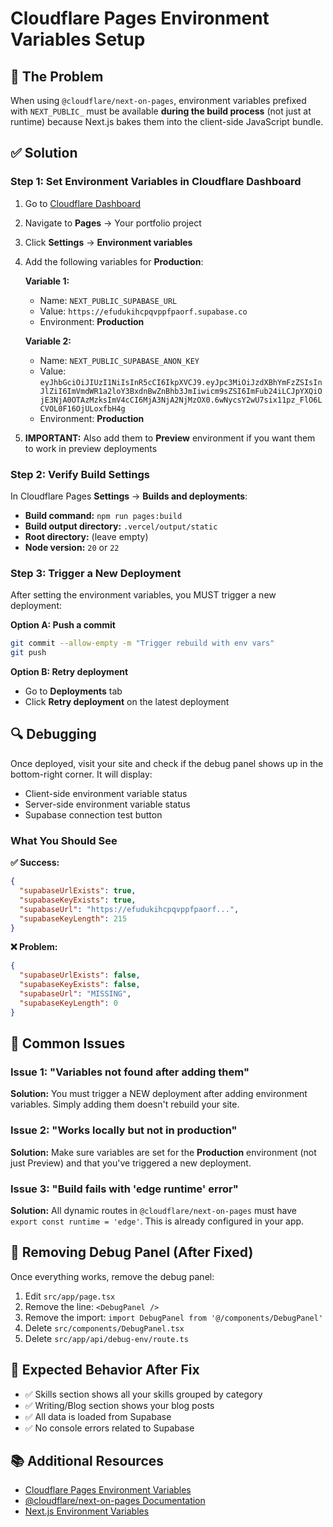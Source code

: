 # Cloudflare Pages Environment Variables Setup

## 🎯 The Problem

When using `@cloudflare/next-on-pages`, environment variables prefixed with `NEXT_PUBLIC_` must be available **during the build process** (not just at runtime) because Next.js bakes them into the client-side JavaScript bundle.

## ✅ Solution

### Step 1: Set Environment Variables in Cloudflare Dashboard

1. Go to [Cloudflare Dashboard](https://dash.cloudflare.com)
2. Navigate to **Pages** → Your portfolio project
3. Click **Settings** → **Environment variables**
4. Add the following variables for **Production**:

   **Variable 1:**
   - Name: `NEXT_PUBLIC_SUPABASE_URL`
   - Value: `https://efudukihcpqvppfpaorf.supabase.co`
   - Environment: **Production**

   **Variable 2:**
   - Name: `NEXT_PUBLIC_SUPABASE_ANON_KEY`  
   - Value: `eyJhbGciOiJIUzI1NiIsInR5cCI6IkpXVCJ9.eyJpc3MiOiJzdXBhYmFzZSIsInJlZiI6ImVmdWR1a2loY3BxdnBwZnBhb3JmIiwicm9sZSI6ImFub24iLCJpYXQiOjE3NjA0OTAzMzksImV4cCI6MjA3NjA2NjMzOX0.6wNycsY2wU7six11pz_FlO6LCVOL0F16OjULoxfbH4g`
   - Environment: **Production**

5. **IMPORTANT:** Also add them to **Preview** environment if you want them to work in preview deployments

### Step 2: Verify Build Settings

In Cloudflare Pages **Settings** → **Builds and deployments**:

- **Build command:** `npm run pages:build`
- **Build output directory:** `.vercel/output/static`
- **Root directory:** (leave empty)
- **Node version:** `20` or `22`

### Step 3: Trigger a New Deployment

After setting the environment variables, you MUST trigger a new deployment:

**Option A: Push a commit**
```bash
git commit --allow-empty -m "Trigger rebuild with env vars"
git push
```

**Option B: Retry deployment**
- Go to **Deployments** tab
- Click **Retry deployment** on the latest deployment

## 🔍 Debugging

Once deployed, visit your site and check if the debug panel shows up in the bottom-right corner. It will display:

- Client-side environment variable status
- Server-side environment variable status  
- Supabase connection test button

### What You Should See

**✅ Success:**
```json
{
  "supabaseUrlExists": true,
  "supabaseKeyExists": true,
  "supabaseUrl": "https://efudukihcpqvppfpaorf...",
  "supabaseKeyLength": 215
}
```

**❌ Problem:**
```json
{
  "supabaseUrlExists": false,
  "supabaseKeyExists": false,
  "supabaseUrl": "MISSING",
  "supabaseKeyLength": 0
}
```

## 🐛 Common Issues

### Issue 1: "Variables not found after adding them"
**Solution:** You must trigger a NEW deployment after adding environment variables. Simply adding them doesn't rebuild your site.

### Issue 2: "Works locally but not in production"
**Solution:** Make sure variables are set for the **Production** environment (not just Preview) and that you've triggered a new deployment.

### Issue 3: "Build fails with 'edge runtime' error"
**Solution:** All dynamic routes in `@cloudflare/next-on-pages` must have `export const runtime = 'edge'`. This is already configured in your app.

## 📝 Removing Debug Panel (After Fixed)

Once everything works, remove the debug panel:

1. Edit `src/app/page.tsx`
2. Remove the line: `<DebugPanel />`
3. Remove the import: `import DebugPanel from '@/components/DebugPanel'`
4. Delete `src/components/DebugPanel.tsx`
5. Delete `src/app/api/debug-env/route.ts`

## 🎉 Expected Behavior After Fix

- ✅ Skills section shows all your skills grouped by category
- ✅ Writing/Blog section shows your blog posts  
- ✅ All data is loaded from Supabase
- ✅ No console errors related to Supabase

## 📚 Additional Resources

- [Cloudflare Pages Environment Variables](https://developers.cloudflare.com/pages/configuration/build-configuration/#environment-variables)
- [@cloudflare/next-on-pages Documentation](https://github.com/cloudflare/next-on-pages)
- [Next.js Environment Variables](https://nextjs.org/docs/app/building-your-application/configuring/environment-variables)

